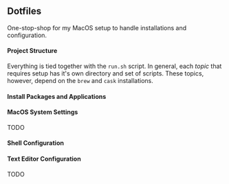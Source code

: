 ## Dotfiles
One-stop-shop for my MacOS setup to handle installations and configuration.

#### Project Structure
Everything is tied together with the `run.sh` script. In general, each *topic* that requires setup has it's own directory and set of scripts. These topics, however, depend on the `brew` and `cask` installations.

#### Install Packages and Applications

#### MacOS System Settings
TODO

#### Shell Configuration

#### Text Editor Configuration
TODO
